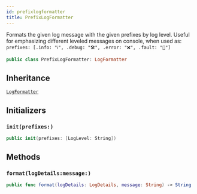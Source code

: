 ```yaml
---
id: prefixlogformatter 
title: PrefixLogFormatter
--- 
```


Formats the given log message with the given prefixes by log level.
Useful for emphasizing different leveled messages on console, when used as:​
`prefixes:​ [.info:​ "ℹ️", .debug:​ "🛠", .error:​ "❌", .fault:​ "🚨"]`

``` swift
public class PrefixLogFormatter: LogFormatter 
```

## Inheritance

[`LogFormatter`](LogFormatter)

## Initializers

### `init(prefixes:)`

``` swift
public init(prefixes: [LogLevel: String]) 
```

## Methods

### `format(logDetails:message:)`

``` swift
public func format(logDetails: LogDetails, message: String) -> String 
```
